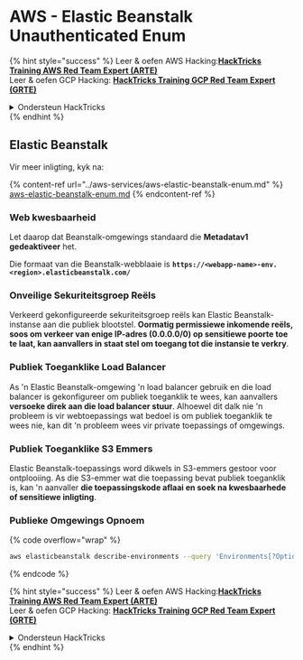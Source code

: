 # AWS - Elastic Beanstalk Unauthenticated Enum

{% hint style="success" %}
Leer & oefen AWS Hacking:<img src="/.gitbook/assets/image.png" alt="" data-size="line">[**HackTricks Training AWS Red Team Expert (ARTE)**](https://training.hacktricks.xyz/courses/arte)<img src="/.gitbook/assets/image.png" alt="" data-size="line">\
Leer & oefen GCP Hacking: <img src="/.gitbook/assets/image (2).png" alt="" data-size="line">[**HackTricks Training GCP Red Team Expert (GRTE)**<img src="/.gitbook/assets/image (2).png" alt="" data-size="line">](https://training.hacktricks.xyz/courses/grte)

<details>

<summary>Ondersteun HackTricks</summary>

* Kyk na die [**intekenplanne**](https://github.com/sponsors/carlospolop)!
* **Sluit aan by die** 💬 [**Discord-groep**](https://discord.gg/hRep4RUj7f) of die [**telegram-groep**](https://t.me/peass) of **volg** ons op **Twitter** 🐦 [**@hacktricks\_live**](https://twitter.com/hacktricks\_live)**.**
* **Deel hacking-truuks deur PR's in te dien by die** [**HackTricks**](https://github.com/carlospolop/hacktricks) en [**HackTricks Cloud**](https://github.com/carlospolop/hacktricks-cloud) github-repo's.

</details>
{% endhint %}

## Elastic Beanstalk

Vir meer inligting, kyk na:

{% content-ref url="../aws-services/aws-elastic-beanstalk-enum.md" %}
[aws-elastic-beanstalk-enum.md](../aws-services/aws-elastic-beanstalk-enum.md)
{% endcontent-ref %}

### Web kwesbaarheid

Let daarop dat Beanstalk-omgewings standaard die **Metadatav1 gedeaktiveer** het.

Die formaat van die Beanstalk-webblaaie is **`https://<webapp-name>-env.<region>.elasticbeanstalk.com/`**

### Onveilige Sekuriteitsgroep Reëls

Verkeerd gekonfigureerde sekuriteitsgroep reëls kan Elastic Beanstalk-instanse aan die publiek blootstel. **Oormatig permissiewe inkomende reëls, soos om verkeer van enige IP-adres (0.0.0.0/0) op sensitiewe poorte toe te laat, kan aanvallers in staat stel om toegang tot die instansie te verkry**.

### Publiek Toeganklike Load Balancer

As 'n Elastic Beanstalk-omgewing 'n load balancer gebruik en die load balancer is gekonfigureer om publiek toeganklik te wees, kan aanvallers **versoeke direk aan die load balancer stuur**. Alhoewel dit dalk nie 'n probleem is vir webtoepassings wat bedoel is om publiek toeganklik te wees nie, kan dit 'n probleem wees vir private toepassings of omgewings.

### Publiek Toeganklike S3 Emmers

Elastic Beanstalk-toepassings word dikwels in S3-emmers gestoor voor ontplooiing. As die S3-emmer wat die toepassing bevat publiek toeganklik is, kan 'n aanvaller **die toepassingskode aflaai en soek na kwesbaarhede of sensitiewe inligting**.

### Publieke Omgewings Opnoem

{% code overflow="wrap" %}
```bash
aws elasticbeanstalk describe-environments --query 'Environments[?OptionSettings[?OptionName==`aws:elbv2:listener:80:defaultProcess` && contains(OptionValue, `redirect`)]].{EnvironmentName:EnvironmentName, ApplicationName:ApplicationName, Status:Status}' --output table
```
{% endcode %}

{% hint style="success" %}
Leer & oefen AWS Hacking:<img src="/.gitbook/assets/image.png" alt="" data-size="line">[**HackTricks Training AWS Red Team Expert (ARTE)**](https://training.hacktricks.xyz/courses/arte)<img src="/.gitbook/assets/image.png" alt="" data-size="line">\
Leer & oefen GCP Hacking: <img src="/.gitbook/assets/image (2).png" alt="" data-size="line">[**HackTricks Training GCP Red Team Expert (GRTE)**<img src="/.gitbook/assets/image (2).png" alt="" data-size="line">](https://training.hacktricks.xyz/courses/grte)

<details>

<summary>Ondersteun HackTricks</summary>

* Kyk na die [**intekenplanne**](https://github.com/sponsors/carlospolop)!
* **Sluit aan by die** 💬 [**Discord groep**](https://discord.gg/hRep4RUj7f) of die [**telegram groep**](https://t.me/peass) of **volg** ons op **Twitter** 🐦 [**@hacktricks\_live**](https://twitter.com/hacktricks\_live)**.**
* **Deel hacking tricks deur PRs in te dien by die** [**HackTricks**](https://github.com/carlospolop/hacktricks) en [**HackTricks Cloud**](https://github.com/carlospolop/hacktricks-cloud) github repos.

</details>
{% endhint %}
